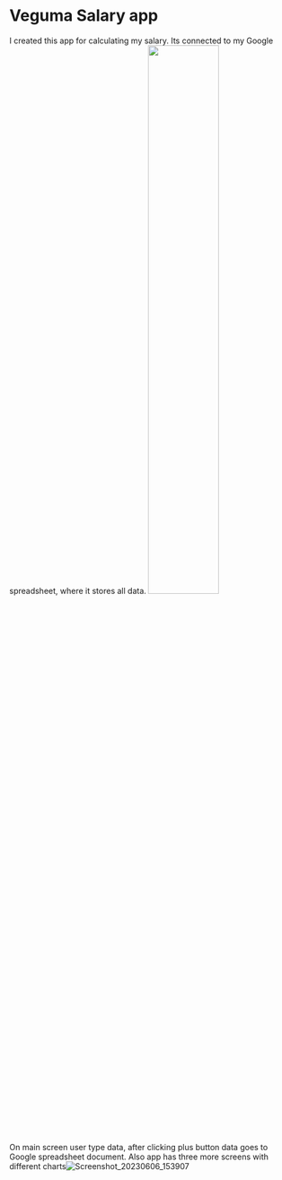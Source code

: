 # Veguma Salary app

I created this app for calculating my salary. Its connected to my Google spreadsheet, where it stores all data. <img src="https://github.com/OolaaPleur/salary_app/assets/29483340/ed8b5333-1071-4b88-8824-f970f96061af" width=50% height=50%>
On main screen user type data, after clicking plus button data goes to Google spreadsheet document. Also app has three more screens with different charts![Screenshot_20230606_153907](https://github.com/OolaaPleur/salary_app/assets/29483340/2cb14d7f-e4cb-4467-a9ac-de7b3c4cac58)
